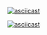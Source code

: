 [![asciicast](https://asciinema.org/a/8cxXP0F52A2tPYxKbtNiCaLHV.svg)](https://asciinema.org/a/8cxXP0F52A2tPYxKbtNiCaLHV)

[![asciicast](https://asciinema.org/a/i10HcrN4A9vc80JuhuCgRhkMp.svg)](https://asciinema.org/a/i10HcrN4A9vc80JuhuCgRhkMp)

<script src="https://asciinema.org/a/i10HcrN4A9vc80JuhuCgRhkMp.js" id="asciicast-i10HcrN4A9vc80JuhuCgRhkMp" async="true"></script>
